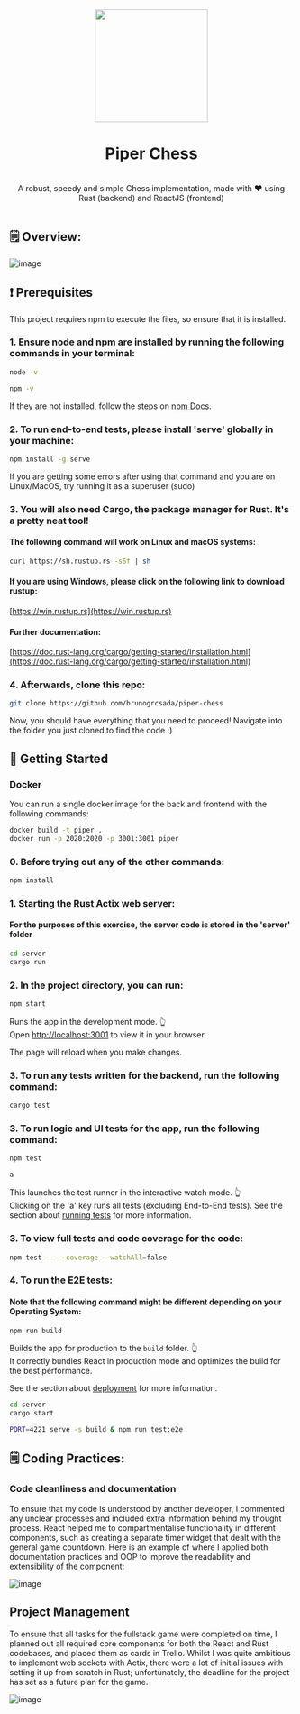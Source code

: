 <div align="center">

  <img src="https://user-images.githubusercontent.com/54673205/208851651-b245c7ed-fe45-4561-b9fb-4bb18539c167.png" width="200" height="200">

  <h1>Piper Chess</h1>
 
  <br/>
  A robust, speedy and simple Chess implementation, made with ❤️ using Rust (backend) and ReactJS (frontend)  <br/>
  
  <br/>
  
</div>

## 🗒️ Overview:

![image](https://user-images.githubusercontent.com/54673205/208852176-5295c198-3a90-4fdd-bd16-f924ada2bd13.png)

## :heavy_exclamation_mark: Prerequisites

This project requires npm to execute the files, so ensure that it is installed.

### 1. Ensure node and npm are installed by running the following commands in your terminal:

```sh
node -v
```

```sh
npm -v
```

If they are not installed, follow the steps on [npm Docs](https://docs.npmjs.com/downloading-and-installing-node-js-and-npm).

### 2. To run end-to-end tests, please install 'serve' globally in your machine:

```sh
npm install -g serve
```

If you are getting some errors after using that command and you are on Linux/MacOS, try running it as a superuser (sudo)

### 3. You will also need Cargo, the package manager for Rust. It's a pretty neat tool!

#### The following command will work on Linux and macOS systems:

```sh
curl https://sh.rustup.rs -sSf | sh
```

#### If you are using Windows, please click on the following link to download rustup:

[https://win.rustup.rs](https://win.rustup.rs)

#### Further documentation:

[https://doc.rust-lang.org/cargo/getting-started/installation.html](https://doc.rust-lang.org/cargo/getting-started/installation.html)

### 4. Afterwards, clone this repo:

```sh
git clone https://github.com/brunogrcsada/piper-chess
```

Now, you should have everything that you need to proceed! Navigate into the folder you just cloned to find the code :)

## :book: Getting Started

### Docker

You can run a single docker image for the back and frontend with the following commands:

```sh
docker build -t piper .
docker run -p 2020:2020 -p 3001:3001 piper
```

### 0. Before trying out any of the other commands:

```sh
npm install
```

### 1. Starting the Rust Actix web server:

#### For the purposes of this exercise, the server code is stored in the 'server' folder

```sh
cd server
cargo run
```

### 2. In the project directory, you can run:

```sh
npm start
```

Runs the app in the development mode. :point_up_2: \
Open [http://localhost:3001](http://localhost:3001) to view it in your browser.

The page will reload when you make changes.

### 3. To run any tests written for the backend, run the following command:

```sh
cargo test
```

### 3. To run logic and UI tests for the app, run the following command:

```sh
npm test
```

```sh
a
```

This launches the test runner in the interactive watch mode. :point_up_2: \
Clicking on the 'a' key runs all tests (excluding End-to-End tests).
See the section about [running tests](https://facebook.github.io/create-react-app/docs/running-tests) for more information.

### 3. To view full tests and code coverage for the code:

```sh
npm test -- --coverage --watchAll=false
```

### 4. To run the E2E tests:

#### Note that the following command might be different depending on your Operating System:

```sh
npm run build
```

Builds the app for production to the `build` folder. :point_up_2: \
It correctly bundles React in production mode and optimizes the build for the best performance.

See the section about [deployment](https://facebook.github.io/create-react-app/docs/deployment) for more information.

```sh
cd server
cargo start
```

```sh
PORT=4221 serve -s build & npm run test:e2e
```

## 🗒️ Coding Practices:

### Code cleanliness and documentation

To ensure that my code is understood by another developer, I commented any unclear processes and included extra information behind my thought process. React helped me to compartmentalise functionality in different components, such as creating a separate timer widget that dealt with the general game countdown. Here is an example of where I applied both documentation practices and OOP to improve the readability and extensibility of the component:

![image](https://user-images.githubusercontent.com/54673205/208884404-b128d206-0085-4af1-9b0f-29668e27548e.png)

## Project Management

To ensure that all tasks for the fullstack game were completed on time, I planned out all required core components for both the React and Rust codebases, and placed them as cards in Trello. Whilst I was quite ambitious to implement web sockets with Actix, there were a lot of initial issues with setting it up from scratch in Rust; unfortunately, the deadline for the project has set as a future plan for the game.

![image](https://user-images.githubusercontent.com/54673205/208886015-c819b169-0b36-484a-adc5-aca5af3cd2eb.png)

